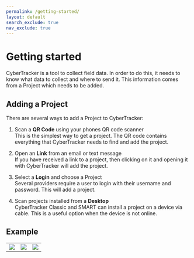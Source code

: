 ```yaml
---
permalink: /getting-started/
layout: default
search_exclude: true
nav_exclude: true
---
```

# Getting started
CyberTracker is a tool to collect field data. In order to do this, it needs to know what data to collect and where to send it. This information comes from a Project which needs to be added.

## Adding a Project
There are several ways to add a Project to CyberTracker:
1. Scan a **QR Code** using your phones QR code scanner
<br/>This is the simplest way to get a project. The QR code contains everything that CyberTracker needs to find and add the project.

1. Open an **Link** from an email or text message
<br/>If you have received a link to a project, then clicking on it and opening it with CyberTracker will add the project.

1. Select a **Login** and choose a Project
<br/>Several providers require a user to login with their username and password. This will add a project.

1. Scan projects installed from a **Desktop**
<br/>CyberTracker Classic and SMART can install a project on a device via cable. This is a useful option when the device is not online.

## Example

<table>
<tr>
<td><img src="{{ site.baseurl }}/assets/help/getting-started-1.png" /></td>
<td><img src="{{ site.baseurl }}/assets/help/getting-started-2.png" /></td>
<td><img src="{{ site.baseurl }}/assets/help/getting-started-3.png" /></td>
</tr>
</table>